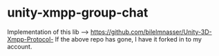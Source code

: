 # unity-xmpp-group-chat
Implementation of this lib --> https://github.com/bilelmnasser/Unity-3D-Xmpp-Protocol-
If the above repo has gone, I have it forked in to my account.

